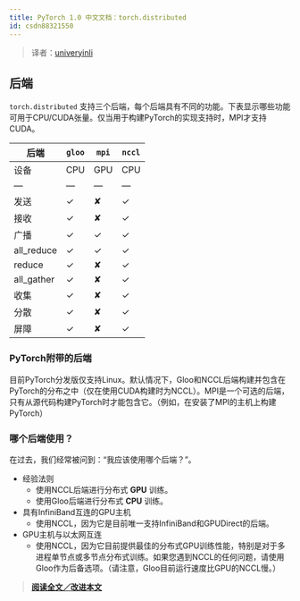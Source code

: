 ```yaml
---
title: PyTorch 1.0 中文文档：torch.distributed
id: csdn88321550
---
```


> 译者：[univeryinli](https://github.com/univeryinli)

## 后端

`torch.distributed` 支持三个后端，每个后端具有不同的功能。下表显示哪些功能可用于CPU/CUDA张量。仅当用于构建PyTorch的实现支持时，MPI才支持CUDA。

| 后端 | `gloo` | `mpi` | `nccl` |
| --- | --- | --- | --- |
| 设备 | CPU | GPU | CPU |
| — | — | — | — |
| 发送 | ✓ | ✘ | ✓ |
| 接收 | ✓ | ✘ | ✓ |
| 广播 | ✓ | ✓ | ✓ |
| all_reduce | ✓ | ✓ | ✓ |
| reduce | ✓ | ✘ | ✓ |
| all_gather | ✓ | ✘ | ✓ |
| 收集 | ✓ | ✘ | ✓ |
| 分散 | ✓ | ✘ | ✓ |
| 屏障 | ✓ | ✘ | ✓ |

### PyTorch附带的后端

目前PyTorch分发版仅支持Linux。默认情况下，Gloo和NCCL后端构建并包含在PyTorch的分布之中（仅在使用CUDA构建时为NCCL）。MPI是一个可选的后端，只有从源代码构建PyTorch时才能包含它。（例如，在安装了MPI的主机上构建PyTorch）

### 哪个后端使用？

在过去，我们经常被问到：“我应该使用哪个后端？”。

*   经验法则
    *   使用NCCL后端进行分布式 **GPU** 训练。
    *   使用Gloo后端进行分布式 **CPU** 训练。
*   具有InfiniBand互连的GPU主机
    *   使用NCCL，因为它是目前唯一支持InfiniBand和GPUDirect的后端。
*   GPU主机与以太网互连
    *   使用NCCL，因为它目前提供最佳的分布式GPU训练性能，特别是对于多进程单节点或多节点分布式训练。如果您遇到NCCL的任何问题，请使用Gloo作为后备选项。（请注意，Gloo目前运行速度比GPU的NCCL慢。）

> [**阅读全文／改进本文**](https://github.com/apachecn/pytorch-doc-zh/blob/master/docs/1.0/distributed.md)